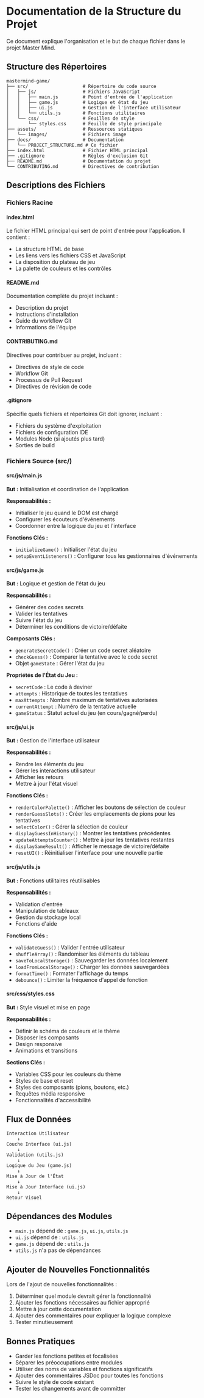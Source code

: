 # Documentation de la Structure du Projet

Ce document explique l'organisation et le but de chaque fichier dans le projet Master Mind.

## Structure des Répertoires

```
mastermind-game/
├── src/                    # Répertoire du code source
│   ├── js/                 # Fichiers JavaScript
│   │   ├── main.js         # Point d'entrée de l'application
│   │   ├── game.js         # Logique et état du jeu
│   │   ├── ui.js           # Gestion de l'interface utilisateur
│   │   └── utils.js        # Fonctions utilitaires
│   └── css/                # Feuilles de style
│       └── styles.css      # Feuille de style principale
├── assets/                 # Ressources statiques
│   └── images/             # Fichiers image
├── docs/                   # Documentation
│   └── PROJECT_STRUCTURE.md # Ce fichier
├── index.html              # Fichier HTML principal
├── .gitignore              # Règles d'exclusion Git
├── README.md               # Documentation du projet
└── CONTRIBUTING.md         # Directives de contribution
```

## Descriptions des Fichiers

### Fichiers Racine

#### index.html
Le fichier HTML principal qui sert de point d'entrée pour l'application. Il contient :
- La structure HTML de base
- Les liens vers les fichiers CSS et JavaScript
- La disposition du plateau de jeu
- La palette de couleurs et les contrôles

#### README.md
Documentation complète du projet incluant :
- Description du projet
- Instructions d'installation
- Guide du workflow Git
- Informations de l'équipe

#### CONTRIBUTING.md
Directives pour contribuer au projet, incluant :
- Directives de style de code
- Workflow Git
- Processus de Pull Request
- Directives de révision de code

#### .gitignore
Spécifie quels fichiers et répertoires Git doit ignorer, incluant :
- Fichiers du système d'exploitation
- Fichiers de configuration IDE
- Modules Node (si ajoutés plus tard)
- Sorties de build

### Fichiers Source (src/)

#### src/js/main.js
**But :** Initialisation et coordination de l'application

**Responsabilités :**
- Initialiser le jeu quand le DOM est chargé
- Configurer les écouteurs d'événements
- Coordonner entre la logique du jeu et l'interface

**Fonctions Clés :**
- `initializeGame()` : Initialiser l'état du jeu
- `setupEventListeners()` : Configurer tous les gestionnaires d'événements

#### src/js/game.js
**But :** Logique et gestion de l'état du jeu

**Responsabilités :**
- Générer des codes secrets
- Valider les tentatives
- Suivre l'état du jeu
- Déterminer les conditions de victoire/défaite

**Composants Clés :**
- `generateSecretCode()` : Créer un code secret aléatoire
- `checkGuess()` : Comparer la tentative avec le code secret
- Objet `gameState` : Gérer l'état du jeu

**Propriétés de l'État du Jeu :**
- `secretCode` : Le code à deviner
- `attempts` : Historique de toutes les tentatives
- `maxAttempts` : Nombre maximum de tentatives autorisées
- `currentAttempt` : Numéro de la tentative actuelle
- `gameStatus` : Statut actuel du jeu (en cours/gagné/perdu)

#### src/js/ui.js
**But :** Gestion de l'interface utilisateur

**Responsabilités :**
- Rendre les éléments du jeu
- Gérer les interactions utilisateur
- Afficher les retours
- Mettre à jour l'état visuel

**Fonctions Clés :**
- `renderColorPalette()` : Afficher les boutons de sélection de couleur
- `renderGuessSlots()` : Créer les emplacements de pions pour les tentatives
- `selectColor()` : Gérer la sélection de couleur
- `displayGuessInHistory()` : Montrer les tentatives précédentes
- `updateAttemptsCounter()` : Mettre à jour les tentatives restantes
- `displayGameResult()` : Afficher le message de victoire/défaite
- `resetUI()` : Réinitialiser l'interface pour une nouvelle partie

#### src/js/utils.js
**But :** Fonctions utilitaires réutilisables

**Responsabilités :**
- Validation d'entrée
- Manipulation de tableaux
- Gestion du stockage local
- Fonctions d'aide

**Fonctions Clés :**
- `validateGuess()` : Valider l'entrée utilisateur
- `shuffleArray()` : Randomiser les éléments du tableau
- `saveToLocalStorage()` : Sauvegarder les données localement
- `loadFromLocalStorage()` : Charger les données sauvegardées
- `formatTime()` : Formater l'affichage du temps
- `debounce()` : Limiter la fréquence d'appel de fonction

#### src/css/styles.css
**But :** Style visuel et mise en page

**Responsabilités :**
- Définir le schéma de couleurs et le thème
- Disposer les composants
- Design responsive
- Animations et transitions

**Sections Clés :**
- Variables CSS pour les couleurs du thème
- Styles de base et reset
- Styles des composants (pions, boutons, etc.)
- Requêtes média responsive
- Fonctionnalités d'accessibilité

## Flux de Données

```
Interaction Utilisateur
    ↓
Couche Interface (ui.js)
    ↓
Validation (utils.js)
    ↓
Logique du Jeu (game.js)
    ↓
Mise à Jour de l'État
    ↓
Mise à Jour Interface (ui.js)
    ↓
Retour Visuel
```

## Dépendances des Modules

- `main.js` dépend de : `game.js`, `ui.js`, `utils.js`
- `ui.js` dépend de : `utils.js`
- `game.js` dépend de : `utils.js`
- `utils.js` n'a pas de dépendances

## Ajouter de Nouvelles Fonctionnalités

Lors de l'ajout de nouvelles fonctionnalités :

1. Déterminer quel module devrait gérer la fonctionnalité
2. Ajouter les fonctions nécessaires au fichier approprié
3. Mettre à jour cette documentation
4. Ajouter des commentaires pour expliquer la logique complexe
5. Tester minutieusement

## Bonnes Pratiques

- Garder les fonctions petites et focalisées
- Séparer les préoccupations entre modules
- Utiliser des noms de variables et fonctions significatifs
- Ajouter des commentaires JSDoc pour toutes les fonctions
- Suivre le style de code existant
- Tester les changements avant de committer
